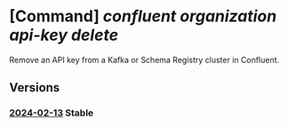 # [Command] _confluent organization api-key delete_

Remove an API key from a Kafka or Schema Registry cluster in Confluent.

## Versions

### [2024-02-13](/Resources/mgmt-plane/L3N1YnNjcmlwdGlvbnMve30vcmVzb3VyY2Vncm91cHMve30vcHJvdmlkZXJzL21pY3Jvc29mdC5jb25mbHVlbnQvb3JnYW5pemF0aW9ucy97fS9hcGlrZXlzL3t9/2024-02-13.xml) **Stable**

<!-- mgmt-plane /subscriptions/{}/resourcegroups/{}/providers/microsoft.confluent/organizations/{}/apikeys/{} 2024-02-13 -->
